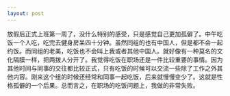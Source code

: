 ```yaml
---
layout: post
---
```


放假后正式上班第一周了，没什么特别的感受，只是感觉自己更加孤僻了。中午吃饭一个人吃，吃完去健身房呆四十分钟。虽然同组的也有中国人，但是都不会一起约饭。而同组的老美，吃饭也不会叫上我或者其他中国人。就好像有一种莫名的文化隔膜一样，把两拨人分开了。我觉得吃饭在职场还是一件比较重要的事情。因为其他时间与同事的交往都比较正式，只有吃饭的时候可以交流一些除了工作之外其他内容。刚来这个组的时候还经常和同事一起吃饭，后来就慢慢变少了。这就是性格孤僻的一个后果。总而言之，在职场的吃饭问题上，我做的非常失败。
